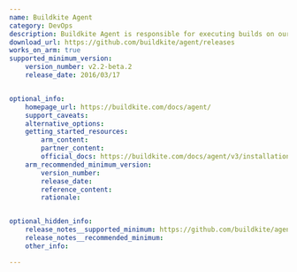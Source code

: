 ```yaml
---
name: Buildkite Agent
category: DevOps
description: Buildkite Agent is responsible for executing builds on our infrastructure, which means we can run our CI/CD pipelines on our hardware, cloud servers, or even on-premises machines. These provide flexibility and control over the built environment.
download_url: https://github.com/buildkite/agent/releases
works_on_arm: true
supported_minimum_version:
    version_number: v2.2-beta.2
    release_date: 2016/03/17


optional_info:
    homepage_url: https://buildkite.com/docs/agent/
    support_caveats:
    alternative_options:
    getting_started_resources:
        arm_content:
        partner_content:
        official_docs: https://buildkite.com/docs/agent/v3/installation
    arm_recommended_minimum_version:
        version_number:
        release_date:
        reference_content:
        rationale:


optional_hidden_info:
    release_notes__supported_minimum: https://github.com/buildkite/agent/releases/tag/v2.2-beta.2
    release_notes__recommended_minimum:
    other_info:

---
```

